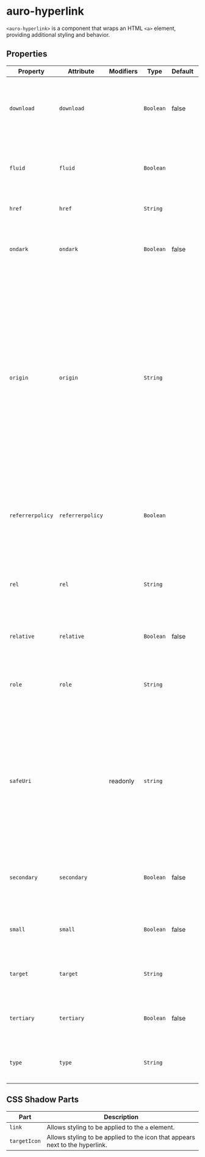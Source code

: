 # auro-hyperlink

`<auro-hyperlink>` is a component that wraps an HTML `<a>` element, providing additional styling and behavior.

## Properties

| Property         | Attribute        | Modifiers | Type      | Default | Description                                      |
|------------------|------------------|-----------|-----------|---------|--------------------------------------------------|
| `download`       | `download`       |           | `Boolean` | false   | If true, the linked resource will be downloaded when the hyperlink is clicked. |
| `fluid`          | `fluid`          |           | `Boolean` |         | If true and `type="cta"`, the hyperlink will have a fluid-width UI. |
| `href`           | `href`           |           | `String`  |         | Defines the URL of the linked page.              |
| `ondark`         | `ondark`         |           | `Boolean` | false   | If true, the hyperlink will be styled for use on a dark background. |
| `origin`         | `origin`         |           | `String`  |         | Defines hostname for the origin of the URL. Options are `hostname` or `dynamic`. Default is `dynamic`. Using `hostname` will force the URL to be rewritten to use the hostname of the `href` attribute. Using `dynamic` will rewrite the URL to use the hostname of the current page. |
| `referrerpolicy` | `referrerpolicy` |           | `Boolean` |         | If true, sets `strict-origin-when-cross-origin` to control the referrer information sent with requests. |
| `rel`            | `rel`            |           | `String`  |         | Defines the relationship between the current document and the linked document. |
| `relative`       | `relative`       |           | `Boolean` | false   | If true, the auto URL re-write feature will be disabled. |
| `role`           | `role`           |           | `String`  |         | Defines ARIA roles; currently supports `button` for extended experiences. |
| `safeUri`        |                  | readonly  | `string`  |         | Returns a safe URI based on the provided `href` and `relative` parameters.<br />If `href` is truthy, it generates a safe URL using the `safeUrl` function.<br />Otherwise, it returns an empty string. |
| `secondary`      | `secondary`      |           | `Boolean` | false   | If true and `type="cta"`, the hyperlink will have a secondary UI. |
| `small`          | `small`          |           | `Boolean` | false   | If true and `type="cta"`, the hyperlink will have a small UI. |
| `target`         | `target`         |           | `String`  |         | Defines where to open the linked document.       |
| `tertiary`       | `tertiary`       |           | `Boolean` | false   | If true and `type="cta"`, the hyperlink will have a tertiary UI. |
| `type`           | `type`           |           | `String`  |         | Defines the type of hyperlink; accepts `nav` or `cta`. |

## CSS Shadow Parts

| Part         | Description                                      |
|--------------|--------------------------------------------------|
| `link`       | Allows styling to be applied to the `a` element. |
| `targetIcon` | Allows styling to be applied to the icon that appears next to the hyperlink. |
